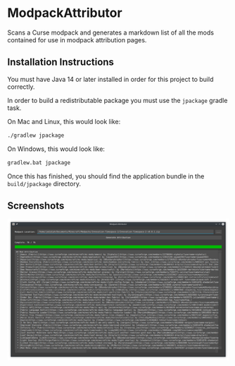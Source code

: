 # ModpackAttributor
Scans a Curse modpack and generates a markdown list of all the mods contained for use in modpack attribution pages.

## Installation Instructions
You must have Java 14 or later installed in order for this project to build correctly.

In order to build a redistributable package you must use the `jpackage` gradle task.

On Mac and Linux, this would look like:
```bash
./gradlew jpackage
```

On Windows, this would look like:
```bat
gradlew.bat jpackage
```

Once this has finished, you should find the application bundle in the `build/jpackage` directory.

## Screenshots
![Application Screenshot](https://raw.githubusercontent.com/Kneelawk/ModpackAttributor/master/images/Screenshot.png)
